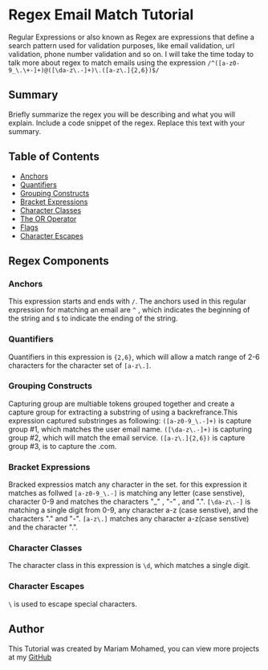 # Regex Email Match Tutorial

Regular Expressions or also known as Regex are expressions that define a search pattern used for validation purposes, like email validation, url validation, phone number validation and so on. I will take the time today to talk more about regex to match emails using the expression `/^([a-z0-9_\.\+-]+)@([\da-z\.-]+)\.([a-z\.]{2,6})$/`


## Summary

Briefly summarize the regex you will be describing and what you will explain. Include a code snippet of the regex. Replace this text with your summary.

## Table of Contents

- [Anchors](#anchors)
- [Quantifiers](#quantifiers)
- [Grouping Constructs](#grouping-constructs)
- [Bracket Expressions](#bracket-expressions)
- [Character Classes](#character-classes)
- [The OR Operator](#the-or-operator)
- [Flags](#flags)
- [Character Escapes](#character-escapes)

## Regex Components


### Anchors

This expression starts and ends with `/`. The anchors used in this regular expression for matching an email are `^` , which indicates the beginning of the string and `$` to indicate the ending of the string. 


### Quantifiers

Quantifiers in this expression is `{2,6}`, which will allow a match range of 2-6 characters for the character set of `[a-z\.]`.


### Grouping Constructs

Capturing group are multiable tokens grouped together and create a capture group for extracting a substring of using a backrefrance.This expression captured substringes as following:
`([a-z0-9_\.-]+)` is capture group #1, which matches the user email name. 
`([\da-z\.-]+)` is capturing group #2, which will match the email service. 
`([a-z\.]{2,6})` is capture group #3, is to capture the .com.


### Bracket Expressions

Bracked expressios match any character in the set. for this expression it matches as follwed 
 `[a-z0-9_\.-]` is matching any letter (case senstive), character 0-9 and matches the characters "_" , "-" , and ".".
 `[\da-z\.-]` is matching a single digit from 0-9, any character a-z (case senstive), and the characters "." and "-".
 `[a-z\.]` matches any character a-z(case senstive) and the character ".".


### Character Classes

The character class in this expression is `\d`, which matches a single digit.


### Character Escapes

`\` is used to escape special characters. 

## Author

This Tutorial was created by Mariam Mohamed, you can view more projects at my [GitHub](https://github.com/Mimimoha) 
